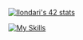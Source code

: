 [![llondari's 42 stats](https://badge.mediaplus.ma/greenbinary/llondari)](https://github.com/oakoudad/badge42)

[![My Skills](https://skillicons.dev/icons?i=c)](https://skillicons.dev)
